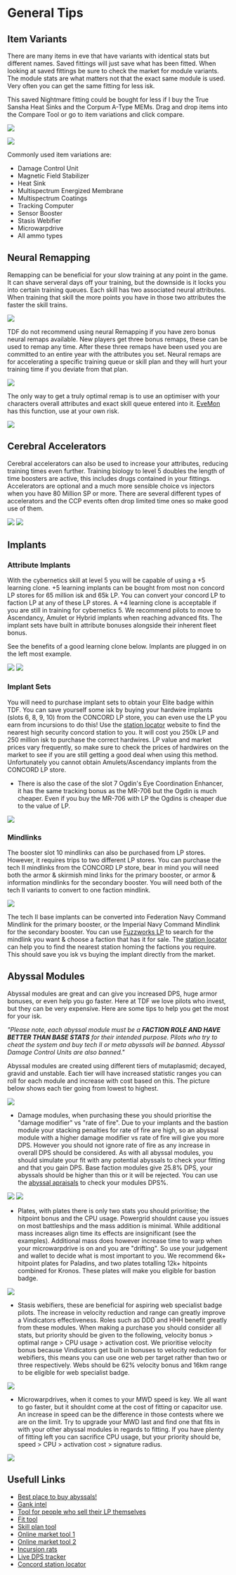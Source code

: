 # General Tips

## Item Variants

There are many items in eve that have variants with identical stats but different names. Saved fittings will just save what has been fitted. When looking at saved fittings be sure to check the market for module variants. The module stats are what matters not that the exact same module is used. Very often you can get the same fitting for less isk.

This saved Nightmare fitting could be bought for less if I buy the True Sansha Heat Sinks and the Corpum A-Type MEMs. Drag and drop items into the Compare Tool or go to item variations and click compare.

![](example.png)

![](compare.png)

Commonly used item variations are:

- Damage Control Unit
- Magnetic Field Stabilizer
- Heat Sink
- Multispectrum Energized Membrane
- Multispectrum Coatings
- Tracking Computer
- Sensor Booster
- Stasis Webifier
- Microwarpdrive
- All ammo types

## Neural Remapping

Remapping can be beneficial for your slow training at any point in the game. It can shave serveral days off your training, but the downside is it locks you into certain training queues. Each skill has two associated neural attributes. When training that skill the more points you have in those two attributes the faster the skill trains.

![](skillattrib.png)

TDF do not recommend using neural Remapping if you have zero bonus neural remaps available. New players get three bonus remaps, these can be used to remap any time. After these three remaps have been used you are committed to an entire year with the attributes you set. Neural remaps are for accelerating a specific training queue or skill plan and they will hurt your training time if you deviate from that plan.

![](remaps.png)

The only way to get a truly optimal remap is to use an optimiser with your characters overall attributes and exact skill queue entered into it. [EveMon](https://github.com/peterhaneve/evemon/releases/) has this function, use at your own risk.

![](remapatt.png)

## Cerebral Accelerators

Cerebral accelerators can also be used to increase your attributes, reducing training times even further. Training biology to level 5 doubles the length of time boosters are active, this includes drugs contained in your fittings. Accelerators are optional and a much more sensible choice vs injectors when you have 80 Million SP or more. There are several different types of accelerators and the CCP events often drop limited time ones so make good use of them.

![](cereacc.png) ![](cereaccexp.png)

## Implants

### Attribute Implants

With the cybernetics skill at level 5 you will be capable of using a +5 learning clone. +5 learning implants can be bought from most non concord LP stores for 65 million isk and 65k LP. You can convert your concord LP to faction LP at any of these LP stores. A +4 learning clone is acceptable if you are still in training for cybernetics 5. We recommend pilots to move to Ascendancy, Amulet or Hybrid implants when reaching advanced fits. The implant sets have built in attribute bonuses alongside their inherent fleet bonus.

See the benefits of a good learning clone below. Implants are plugged in on the left most example.

![](skillsstandardset.png) ![](skillsnoset.png)

### Implant Sets

You will need to purchase implant sets to obtain your Elite badge within TDF. You can save yourself some isk by buying your hardwire implants (slots 6, 8, 9, 10) from the CONCORD LP store, you can even use the LP you earn from incursions to do this! Use the [station locator](https://nearest.ouroborus.org/) website to find the nearest high security concord station to you. It will cost you 250k LP and 250 million isk to purchase the correct hardwires. LP value and market prices vary frequently, so make sure to check the prices of hardwires on the market to see if you are still getting a good deal when using this method. Unfortunately you cannot obtain Amulets/Ascendancy implants from the CONCORD LP store.

- There is also the case of the slot 7 Ogdin's Eye Coordination Enhancer, it has the same tracking bonus as the MR-706 but the Ogdin is much cheaper. Even if you buy the MR-706 with LP the Ogdins is cheaper due to the value of LP.

![](ogdin.png)

### Mindlinks

The booster slot 10 mindlinks can also be purchased from LP stores. However, it requires trips to two different LP stores. You can purchase the tech II mindlinks from the CONCORD LP store, bear in mind you will need both the armor & skirmish mind links for the primary booster, or armor & information mindlinks for the secondary booster. You will need both of the tech II variants to convert to one faction mindlink.

![](mindlink.png)

The tech II base implants can be converted into Federation Navy Command Mindlink for the primary booster, or the Imperial Navy Command Mindlink for the secondary booster. You can use [Fuzzworks LP](https://www.fuzzwork.co.uk/lpstore/) to search for the mindlink you want & choose a faction that has it for sale. The [station locator](https://nearest.ouroborus.org/) can help you to find the nearest station homing the factions you require. This should save you isk vs buying the implant directly from the market.

## Abyssal Modules

Abyssal modules are great and can give you increased DPS, huge armor bonuses, or even help you go faster. Here at TDF we love pilots who invest, but they can be very expensive. Here are some tips to help you get the most for your isk.

_"Please note, each abyssal module must be a **FACTION ROLE AND HAVE BETTER THAN BASE STATS** for their intended purpose. Pilots who try to cheat the system and buy tech II or meta abyssals will be banned. Abyssal Damage Control Units are also banned."_

Abyssal modules are created using different tiers of mutaplasmid; decayed, gravid and unstable. Each tier will have increased statistic ranges you can roll for each module and increase with cost based on this. The picture below shows each tier going from lowest to highest.

![](mutaplasmidstiers.png)

- Damage modules, when purchasing these you should prioritise the "damage modifier" vs "rate of fire". Due to your implants and the bastion module your stacking penalties for rate of fire are high, so an abyssal module with a higher damage modifier vs rate of fire will give you more DPS. However you should not ignore rate of fire as any increase in overall DPS should be considered. As with all abyssal modules, you should simulate your fit with any potential abyssals to check your fitting and that you gain DPS. Base faction modules give 25.8% DPS, your abyssals should be higher than this or it will be rejected. You can use the [abyssal apraisals](https://mutaplasmid.space/appraisal/) to check your modules DPS%.

![](abyssaldmgmod.png) ![](abyssaldmgmodbad.png)

- Plates, with plates there is only two stats you should prioritise; the hitpoint bonus and the CPU usage. Powergrid shouldnt cause you issues on most battleships and the mass addition is minimal. While additional mass increases align time its effects are insignificant (see the examples). Additional mass does however increase time to warp when your microwarpdrive is on and you are "drifting". So use your judgement and wallet to decide what is most important to you. We recommend 6k+ hitpoint plates for Paladins, and two plates totalling 12k+ hitpoints combined for Kronos. These plates will make you eligible for bastion badge.

![](abyssalplatecom.png)

- Stasis webifiers, these are beneficial for aspiring web specialist badge pilots. The increase in velocity reduction and range can greatly improve a Vindicators effectiveness. Roles such as DDD and HHH benefit greatly from these modules. When making a purchase you should consider all stats, but priority should be given to the following, velocity bonus > optimal range > CPU usage > activation cost. We prioritise velocity bonus because Vindicators get built in bonuses to velocity reduction for webifiers, this means you can use one web per target rather than two or three respectively. Webs should be 62% velocity bonus and 16km range to be eligible for web specialist badge.

![](abyssalweb.png)

- Microwarpdrives, when it comes to your MWD speed is key. We all want to go faster, but it shouldnt come at the cost of fitting or capacitor use. An increase in speed can be the difference in those contests where we are on the limit. Try to upgrade your MWD last and find one that fits in with your other abyssal modules in regards to fitting. If you have plenty of fitting left you can sacrifice CPU usage, but your priority should be, speed > CPU > activation cost > signature radius.

![](abyssalMWD.png)

## Usefull Links

- [Best place to buy abyssals!](https://mutaplasmid.space/appraisal/)
- [Gank intel](https://eve-gatecheck.space/eve/)
- [Tool for people who sell their LP themselves](https://www.fuzzwork.co.uk/lpstore/)
- [Fit tool](https://github.com/pyfa-org/Pyfa/releases/)
- [Skill plan tool](https://github.com/peterhaneve/evemon/releases/)
- [Online market tool 1](https://evemarketer.com/)
- [Online market tool 2](https://market.fuzzwork.co.uk/type/)
- [Incursion rats](https://eve-incursions.de/rats)
- [Live DPS tracker](https://github.com/ArtificialQualia/PyEveLiveDPS)
- [Concord station locator](https://nearest.ouroborus.org/)
